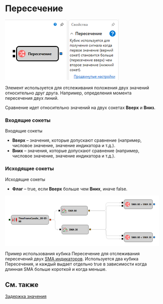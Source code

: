 # Пересечение

![Designer Crossing 00](../images/Designer_Crossing_00.png)

Элемент используется для отслеживания положения двух значений относительно друг друга. Например, определения момента пересечения двух линий.

Сравнение идет относительно значений на двух сокетах **Вверх** и **Вниз**.

### Входящие сокеты

Входящие сокеты

- **Вверх** – значения, которые допускают сравнение (например, числовое значение, значение индикатора и т.д.).
- **Вних** – значения, которые допускают сравнение (например, числовое значение, значение индикатора и т.д.).

### Исходящие сокеты

Исходящие сокеты

- **Флаг** – true, если **Вверх** больше чем **Вних**, иначе false.

![Designer Crossing 01](../images/Designer_Crossing_01.png)

Пример использования кубика Пересечение для отслеживания пересечений двух [SMA индикаторов](IndicatorSimpleMovingAverage.md). Используется два кубика Пересечения, и каждый выдает отдельно true в зависимости когда длинная SMA больше короткой и когда меньше.

## См. также

[Задержка значения](Designer_Delay.md)
